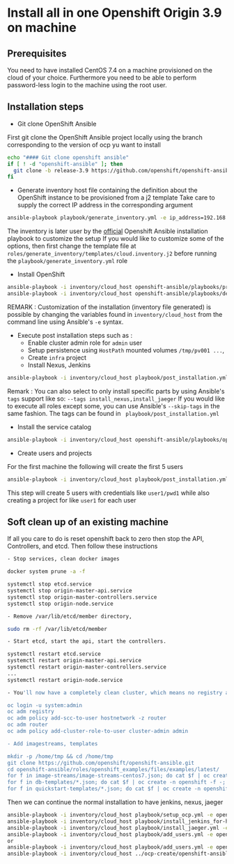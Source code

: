 # Install all in one Openshift Origin 3.9 on machine

## Prerequisites

You need to have installed CentOS 7.4 on a machine provisioned on the cloud of your choice.
Furthermore you need to be able to perform password-less login to the machine using the root user.

## Installation steps

- Git clone OpenShift Ansible

First git clone the OpenShift Ansible project locally using the branch corresponding to the version of ocp yu want to install

```bash
echo "#### Git clone openshift ansible"
if [ ! -d "openshift-ansible" ]; then
  git clone -b release-3.9 https://github.com/openshift/openshift-ansible.git
fi
```

- Generate inventory host file containing the definition about the OpenShift instance to be provisioned from a j2 template
Take care to supply the correct IP address in the corresponding argument

```bash
ansible-playbook playbook/generate_inventory.yml -e ip_address=192.168.99.50 -e openshift_origin_version=3.9
```

The inventory is later user by the [official](https://github.com/openshift/openshift-ansible) Openshift Ansible installation playbook to customize the setup
If you would like to customize some of the options, then first change the template file at `roles/generate_inventory/templates/cloud.inventory.j2`
before running the `playbook/generate_inventory.yml` role

- Install OpenShift

```bash
ansible-playbook -i inventory/cloud_host openshift-ansible/playbooks/prerequisites.yml
ansible-playbook -i inventory/cloud_host openshift-ansible/playbooks/deploy_cluster.yml
```

REMARK : Customization of the installation (inventory file generated) is possible by changing the variables found in `inventory/cloud_host` from the command line using Ansible's `-e` syntax.

- Execute post installation steps such as : 
  - Enable cluster admin role for `admin` user
  - Setup persistence using `HostPath` mounted volumes `/tmp/pv001 ...`,
  - Create `infra` project
  - Install Nexus, Jenkins 

```bash
ansible-playbook -i inventory/cloud_host playbook/post_installation.yml -e openshift_admin_pwd=admin --tags "enable_cluster_admin,persistence"
```

Remark : You can also select to only install specific parts by using Ansible's `tags` support like so: `--tags install_nexus,install_jaeger`
If you would like to execute all roles except some, you can use Ansible's `--skip-tags` in the same fashion. 
The tags can be found in ` playbook/post_installation.yml`

- Install the service catalog
```bash
ansible-playbook -i inventory/cloud_host openshift-ansible/playbooks/openshift-service-catalog/config.yml
```

- Create users and projects

For the first machine the following will create the first 5 users

```bash
ansible-playbook -i inventory/cloud_host playbook/post_installation.yml -e openshift_node=masters --tags identity_provider -e number_of_extra_users=5 -e first_extra_user_offset=1 -e openshift_admin_pwd=admin
```

This step will create 5 users with credentials like `user1/pwd1` while also creating a project for like `user1` for each user 

## Soft clean up of an existing machine

If all you care to do is reset openshift back to zero then stop the API, Controllers, and etcd. Then follow these instructions

```bash
- Stop services, clean docker images

docker system prune -a -f

systemctl stop etcd.service
systemctl stop origin-master-api.service
systemctl stop origin-master-controllers.service
systemctl stop origin-node.service

- Remove /var/lib/etcd/member directory,

sudo rm -rf /var/lib/etcd/member

- Start etcd, start the api, start the controllers.

systemctl restart etcd.service
systemctl restart origin-master-api.service
systemctl restart origin-master-controllers.service
...
systemctl restart origin-node.service

- You'll now have a completely clean cluster, which means no registry and router but you can re-add those with

oc login -u system:admin
oc adm registry
oc adm policy add-scc-to-user hostnetwork -z router
oc adm router
oc adm policy add-cluster-role-to-user cluster-admin admin

- Add imagestreams, templates

mkdir -p /home/tmp && cd /home/tmp
git clone https://github.com/openshift/openshift-ansible.git
cd openshift-ansible/roles/openshift_examples/files/examples/latest/
for f in image-streams/image-streams-centos7.json; do cat $f | oc create -n openshift -f -; done
for f in db-templates/*.json; do cat $f | oc create -n openshift -f -; done
for f in quickstart-templates/*.json; do cat $f | oc create -n openshift -f -; done
```

Then we can continue the normal installation to have jenkins, nexus, jaeger

```bash
ansible-playbook -i inventory/cloud_host playbook/setup_ocp.yml -e openshift_node=masters --skip-tags "config_dns,install_jenkins" -e persistence=false
ansible-playbook -i inventory/cloud_host playbook/install_jenkins_for-hetzner.yml -e openshift_node=masters
ansible-playbook -i inventory/cloud_host playbook/install_jaeger.yml -e openshift_node=masters
ansible-playbook -i inventory/cloud_host playbook/add_users.yml -e openshift_node=masters -e number_of_users=20 -e first_user_offset=31
or
ansible-playbook -i inventory/cloud_host playbook/add_users.yml -e openshift_node=masters -e number_of_users=30 -e first_user_offset=1
ansible-playbook -i inventory/cloud_host ../ocp-create/openshift-ansible/playbooks/byo/openshift-cluster/service-catalog.yml
```
